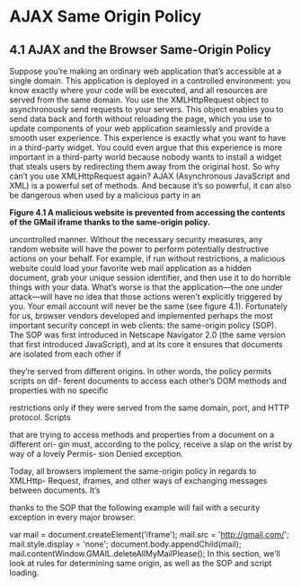 # AJAX Same Origin Policy

## **4.1 AJAX and the Browser Same-Origin Policy**

Suppose you’re making an ordinary web application that’s accessible at a single
domain. This application is deployed in a controlled environment: you know exactly
where your code will be executed, and all resources are served from the same domain.
You use the XMLHttpRequest object to asynchronously send requests to your servers.
This object enables you to send data back and forth without reloading the page, which
you use to update components of your web application seamlessly and provide a
smooth user experience.
This experience is exactly what you want to have in a third-party widget. You could
even argue that this experience is more important in a third-party world because
nobody wants to install a widget that steals users by redirecting them away from the
original host. So why can’t you use XMLHttpRequest again?
AJAX (Asynchronous JavaScript and XML) is a powerful set of methods. And
because it’s so powerful, it can also be dangerous when used by a malicious party in an

**Figure 4.1 A malicious website is prevented from accessing the contents of the GMail iframe thanks to the same-origin policy.**

uncontrolled manner. Without the necessary security measures, any random website
will have the power to perform potentially destructive actions on your behalf. For
example, if run without restrictions, a malicious website could load your favorite web
mail application as a hidden document, grab your unique session identifier, and then
use it to do horrible things with your data. What’s worse is that the application—the
one under attack—will have no idea that those actions weren’t explicitly triggered by
you. Your email account will never be the same (see figure 4.1).
Fortunately for us, browser vendors developed and implemented perhaps the most
important security concept in web clients: the same-origin policy (SOP). The SOP was first
introduced in Netscape Navigator 2.0 (the same version that first introduced
JavaScript), and at its core it ensures that documents are isolated from each other if

they’re served from different origins. In other words, the policy permits scripts on dif-
ferent documents to access each other’s DOM methods and properties with no specific

restrictions only if they were served from the same domain, port, and HTTP protocol. Scripts

that are trying to access methods and properties from a document on a different ori-
gin must, according to the policy, receive a slap on the wrist by way of a lovely Permis-
sion Denied exception.

Today, all browsers implement the same-origin policy in regards to XMLHttp-
Request, iframes, and other ways of exchanging messages between documents. It’s

thanks to the SOP that the following example will fail with a security exception in
every major browser:

var mail = document.createElement('iframe');
mail.src = 'http://gmail.com/';
mail.style.display = 'none';
document.body.appendChild(mail);
mail.contentWindow.GMAIL.deleteAllMyMailPlease();
In this section, we’ll look at rules for determining same origin, as well as the SOP and
script loading.
